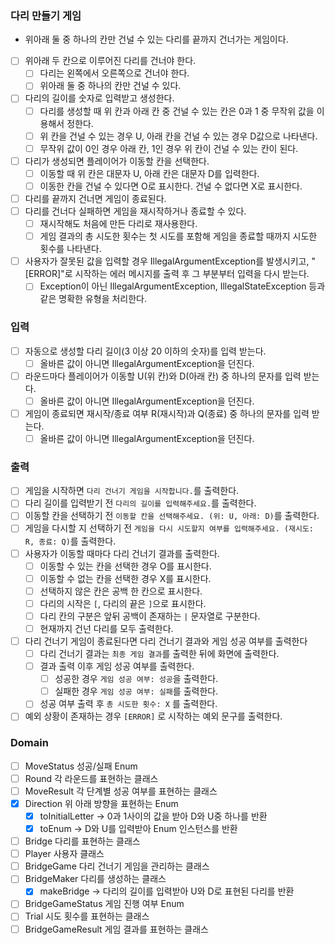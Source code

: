 ### 다리 만들기 게임

- 위아래 둘 중 하나의 칸만 건널 수 있는 다리를 끝까지 건너가는 게임이다.

- [ ]  위아래 두 칸으로 이루어진 다리를 건너야 한다.
    - [ ]  다리는 왼쪽에서 오른쪽으로 건너야 한다.
    - [ ]  위아래 둘 중 하나의 칸만 건널 수 있다.
- [ ]  다리의 길이를 숫자로 입력받고 생성한다.
    - [ ]  다리를 생성할 때 위 칸과 아래 칸 중 건널 수 있는 칸은 0과 1 중 무작위 값을 이용해서 정한다.
    - [ ]  위 칸을 건널 수 있는 경우 U, 아래 칸을 건널 수 있는 경우 D값으로 나타낸다.
    - [ ]  무작위 값이 0인 경우 아래 칸, 1인 경우 위 칸이 건널 수 있는 칸이 된다.
- [ ]  다리가 생성되면 플레이어가 이동할 칸을 선택한다.
    - [ ]  이동할 때 위 칸은 대문자 U, 아래 칸은 대문자 D를 입력한다.
    - [ ]  이동한 칸을 건널 수 있다면 O로 표시한다. 건널 수 없다면 X로 표시한다.
- [ ]  다리를 끝까지 건너면 게임이 종료된다.
- [ ]  다리를 건너다 실패하면 게임을 재시작하거나 종료할 수 있다.
    - [ ]  재시작해도 처음에 만든 다리로 재사용한다.
    - [ ]  게임 결과의 총 시도한 횟수는 첫 시도를 포함해 게임을 종료할 때까지 시도한 횟수를 나타낸다.
- [ ]  사용자가 잘못된 값을 입력할 경우 IllegalArgumentException를 발생시키고, "[ERROR]"로 시작하는 에러 메시지를 출력 후 그 부분부터 입력을 다시 받는다.
    - [ ]  Exception이 아닌 IllegalArgumentException, IllegalStateException 등과 같은 명확한 유형을 처리한다.

### 입력

- [ ]  자동으로 생성할 다리 길이(3 이상 20 이하의 숫자)를 입력 받는다.
    - [ ]  올바른 값이 아니면 IllegalArgumentException을 던진다.
- [ ]  라운드마다 플레이어가 이동할 U(위 칸)와 D(아래 칸) 중 하나의 문자를 입력 받는다.
    - [ ]  올바른 값이 아니면 IllegalArgumentException을 던진다.
- [ ]  게임이 종료되면 재시작/종료 여부 R(재시작)과 Q(종료) 중 하나의 문자를 입력 받는다.
    - [ ]  올바른 값이 아니면 IllegalArgumentException을 던진다.

### 출력

- [ ]  게임을 시작하면 `다리 건너기 게임을 시작합니다.`를 출력한다.
- [ ]  다리 길이를 입력받기 전 `다리의 길이를 입력해주세요.`를 출력한다.
- [ ]  이동할 칸을 선택하기 전 `이동할 칸을 선택해주세요. (위: U, 아래: D)`를 출력한다.
- [ ]  게임을 다시할 지 선택하기 전 `게임을 다시 시도할지 여부를 입력해주세요. (재시도: R, 종료: Q)`를 출력한다.
- [ ]  사용자가 이동할 때마다 다리 건너기 결과를 출력한다.
    - [ ]  이동할 수 있는 칸을 선택한 경우 O를 표시한다.
    - [ ]  이동할 수 없는 칸을 선택한 경우 X를 표시한다.
    - [ ]  선택하지 않은 칸은 공백 한 칸으로 표시한다.
    - [ ]  다리의 시작은 `[`, 다리의 끝은 `]`으로 표시한다.
    - [ ]  다리 칸의 구분은 앞뒤 공백이 존재하는 `|` 문자열로 구분한다.
    - [ ]  현재까지 건넌 다리를 모두 출력한다.
- [ ]  다리 건너기 게임이 종료된다면 다리 건너기 결과와 게임 성공 여부를 출력한다
    - [ ]  다리 건너기 결과는 `최종 게임 결과`를 출력한 뒤에 화면에 출력한다.
    - [ ]  결과 출력 이후 게임 성공 여부를 출력한다.
        - [ ]  성공한 경우 `게임 성공 여부: 성공`을 출력한다.
        - [ ]  실패한 경우 `게임 성공 여부: 실패`를 출력한다.
    - [ ]  성공 여부 출력 후 `총 시도한 횟수: X` 를 출력한다.
- [ ]  예외 상황이 존재하는 경우 `[ERROR]` 로 시작하는 예외 문구를 출력한다.

### Domain

- [ ]  MoveStatus 성공/실패 Enum
- [ ]  Round 각 라운드를 표현하는 클래스
- [ ]  MoveResult 각 단계별 성공 여부를 표현하는 클래스
- [x]  Direction 위 아래 방향을 표현하는 Enum
    - [x]  toInitialLetter -> 0과 1사이의 값을 받아 D와 U중 하나를 반환
    - [x]  toEnum -> D와 U를 입력받아 Enum 인스턴스를 반환
- [ ]  Bridge 다리를 표현하는 클래스
- [ ]  Player 사용자 클래스
- [ ]  BridgeGame 다리 건너기 게임을 관리하는 클래스
- [ ]  BridgeMaker 다리를 생성하는 클래스
    - [x]  makeBridge -> 다리의 길이를 입력받아 U와 D로 표현된 다리를 반환
- [ ]  BridgeGameStatus 게임 진행 여부 Enum
- [ ]  Trial 시도 횟수를 표현하는 클래스
- [ ]  BridgeGameResult 게임 결과를 표현하는 클래스
